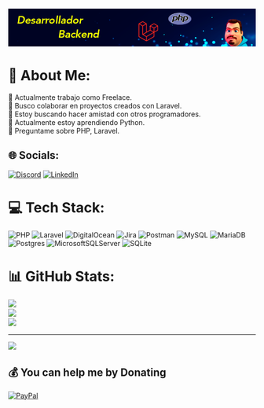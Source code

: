 ![github-readme-profile](https://github.com/nicotc/nicotc/blob/main/img/banner.png?raw=true)



# 💫 About Me:
🔭 Actualmente trabajo como Freelace.<br>
👯 Busco colaborar en proyectos creados con Laravel.<br>
🤝 Estoy buscando hacer amistad con otros programadores.<br>
🌱 Actualmente estoy aprendiendo Python.<br>
💬 Preguntame sobre PHP, Laravel.


## 🌐 Socials:
[![Discord](https://img.shields.io/badge/Discord-%237289DA.svg?logo=discord&logoColor=white)](https://discord.gg/3365) 
[![LinkedIn](https://img.shields.io/badge/LinkedIn-%230077B5.svg?logo=linkedin&logoColor=white)](https://linkedin.com/in/https://www.linkedin.com/in/nicolas-testagrossa/) 

# 💻 Tech Stack:
![PHP](https://img.shields.io/badge/php-%23777BB4.svg?style=for-the-badge&logo=php&logoColor=white) ![Laravel](https://img.shields.io/badge/laravel-%23FF2D20.svg?style=for-the-badge&logo=laravel&logoColor=white) ![DigitalOcean](https://img.shields.io/badge/DigitalOcean-%230167ff.svg?style=for-the-badge&logo=digitalOcean&logoColor=white) ![Jira](https://img.shields.io/badge/jira-%230A0FFF.svg?style=for-the-badge&logo=jira&logoColor=white) ![Postman](https://img.shields.io/badge/Postman-FF6C37?style=for-the-badge&logo=postman&logoColor=white) ![MySQL](https://img.shields.io/badge/mysql-%2300f.svg?style=for-the-badge&logo=mysql&logoColor=white) ![MariaDB](https://img.shields.io/badge/MariaDB-003545?style=for-the-badge&logo=mariadb&logoColor=white) ![Postgres](https://img.shields.io/badge/postgres-%23316192.svg?style=for-the-badge&logo=postgresql&logoColor=white) ![MicrosoftSQLServer](https://img.shields.io/badge/Microsoft%20SQL%20Sever-CC2927?style=for-the-badge&logo=microsoft%20sql%20server&logoColor=white) ![SQLite](https://img.shields.io/badge/sqlite-%2307405e.svg?style=for-the-badge&logo=sqlite&logoColor=white)
# 📊 GitHub Stats:
![](https://github-readme-stats.vercel.app/api?username=nicotc&theme=dark&hide_border=false&include_all_commits=false&count_private=true)<br/>
![](https://github-readme-streak-stats.herokuapp.com/?user=nicotc&theme=dark&hide_border=false)<br/>
![](https://github-readme-stats.vercel.app/api/top-langs/?username=nicotc&theme=dark&hide_border=false&include_all_commits=false&count_private=true&layout=compact)

---
[![](https://visitcount.itsvg.in/api?id=nicotc&icon=0&color=0)](https://visitcount.itsvg.in)

  ## 💰 You can help me by Donating
  [![PayPal](https://img.shields.io/badge/PayPal-00457C?style=for-the-badge&logo=paypal&logoColor=white)](https://paypal.me/https://paypal.me/NicolasTestagrossa?country.x=VE&locale.x=es_XC) 

  
<!-- Proudly created with GPRM ( https://gprm.itsvg.in ) -->

